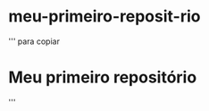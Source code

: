 # meu-primeiro-reposit-rio
''' 
para copiar 
<html> 
  <h1>Meu primeiro repositório </h1>
  </html>
  '''
